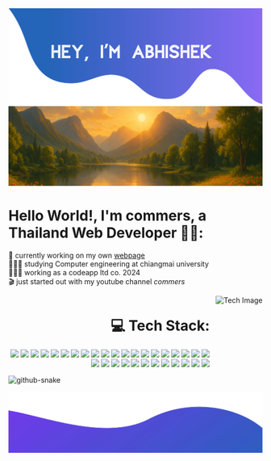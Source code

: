 <!-- ![alt text](./top.svg)
<img src="banner_github.png" alt="GitHub Banner" width="100%" /> -->
<div class="container">
    <img src="./top.svg" alt="Top" class="top-image">
    <img src="banner_github.png" alt="Bottom" class="bottom-image">
  </div>

# Hello World!, I'm commers, a Thailand Web Developer 👋🏼:
🛜 currently working on my own [webpage](https://www.tobiasmeyhoefer.de)<br>👨🏼‍🎓 studying Computer engineering at chiangmai university<br>👨🏼‍💻 working as a codeapp ltd co. 2024 <br>🎬 just started out with my youtube channel <i>commers</i>



<!-- <img align="right" height="300" wide="300" src="https://i.imgflip.com/65efzo.gif"  /> -->
<div style="display: flex; align-items: flex-start; gap: 12px; flex-wrap: nowrap; width: 100%;">
  <!-- ฝั่งซ้าย: Tech Stack -->
  <div style="flex: 1; text-align: right;">
    <h1>💻 Tech Stack:</h1>
    <p>
      <img src="https://img.shields.io/badge/typescript-%23007ACC.svg?style=for-the-badge&logo=typescript&logoColor=white">
      <img src="https://img.shields.io/badge/swift-F54A2A?style=for-the-badge&logo=swift&logoColor=white">
      <img src="https://img.shields.io/badge/c%23-%23239120.svg?style=for-the-badge&logo=csharp&logoColor=white">
      <img src="https://img.shields.io/badge/css3-%231572B6.svg?style=for-the-badge&logo=css3&logoColor=white">
      <img src="https://img.shields.io/badge/java-%23ED8B00.svg?style=for-the-badge&logo=openjdk&logoColor=white">
      <img src="https://img.shields.io/badge/html5-%23E34F26.svg?style=for-the-badge&logo=html5&logoColor=white">
      <img src="https://img.shields.io/badge/-GraphQL-E10098?style=for-the-badge&logo=graphql&logoColor=white">
      <img src="https://img.shields.io/badge/PowerShell-%235391FE.svg?style=for-the-badge&logo=powershell&logoColor=white">
      <img src="https://img.shields.io/badge/vercel-%23000000.svg?style=for-the-badge&logo=vercel&logoColor=white">
      <img src="https://img.shields.io/badge/AWS-%23FF9900.svg?style=for-the-badge&logo=amazon-aws&logoColor=white">
      <img src="https://img.shields.io/badge/GoogleCloud-%234285F4.svg?style=for-the-badge&logo=google-cloud&logoColor=white">
      <img src="https://img.shields.io/badge/angular-%23DD0031.svg?style=for-the-badge&logo=angular&logoColor=white">
      <img src="https://img.shields.io/badge/.NET-5C2D91?style=for-the-badge&logo=.net&logoColor=white">
      <img src="https://img.shields.io/badge/express.js-%23404d59.svg?style=for-the-badge&logo=express&logoColor=%2361DAFB">
      <img src="https://img.shields.io/badge/Electron-191970?style=for-the-badge&logo=Electron&logoColor=white">
      <img src="https://img.shields.io/badge/Next-black?style=for-the-badge&logo=next.js&logoColor=white">
      <img src="https://img.shields.io/badge/node.js-6DA55F?style=for-the-badge&logo=node.js&logoColor=white">
      <img src="https://img.shields.io/badge/redux-%23593d88.svg?style=for-the-badge&logo=redux&logoColor=white">
      <img src="https://img.shields.io/badge/react-%2320232a.svg?style=for-the-badge&logo=react&logoColor=%2361DAFB">
      <img src="https://img.shields.io/badge/vite-%23646CFF.svg?style=for-the-badge&logo=vite&logoColor=white">
      <img src="https://img.shields.io/badge/tailwindcss-%2338B2AC.svg?style=for-the-badge&logo=tailwind-css&logoColor=white">
      <img src="https://img.shields.io/badge/SASS-hotpink.svg?style=for-the-badge&logo=SASS&logoColor=white">
      <img src="https://img.shields.io/badge/nginx-%23009639.svg?style=for-the-badge&logo=nginx&logoColor=white">
      <img src="https://img.shields.io/badge/figma-%23F24E1E.svg?style=for-the-badge&logo=figma&logoColor=white">
      <img src="https://img.shields.io/badge/Framer-black?style=for-the-badge&logo=framer&logoColor=blue">
      <img src="https://img.shields.io/badge/Microsoft%20SQL%20Server-CC2927?style=for-the-badge&logo=microsoft%20sql%20server&logoColor=white">
      <img src="https://img.shields.io/badge/MongoDB-%234ea94b.svg?style=for-the-badge&logo=mongodb&logoColor=white">
      <img src="https://img.shields.io/badge/postgres-%23316192.svg?style=for-the-badge&logo=postgresql&logoColor=white">
      <img src="https://img.shields.io/badge/Firebase-039BE5?style=for-the-badge&logo=Firebase&logoColor=white">
      <img src="https://img.shields.io/badge/Adobe%20Audition-9999FF.svg?style=for-the-badge&logo=Adobe%20Audition&logoColor=white">
      <img src="https://img.shields.io/badge/adobe%20photoshop-%2331A8FF.svg?style=for-the-badge&logo=adobe%20photoshop&logoColor=white">
      <img src="https://img.shields.io/badge/Notion-%23000000.svg?style=for-the-badge&logo=notion&logoColor=white">
    </p>
  </div>

  <!-- ฝั่งขวา: รูปภาพ -->
  <div style="flex-shrink: 0;">
    <img height="150" src="https://media1.giphy.com/media/v1.Y2lkPTc5MGI3NjExcjMxYnlwejAyY3d1ejM2NnhobXBhc2FjaWs5a3VlYzZ1ajd1bTJvbCZlcD12MV9pbnRlcm5hbF9naWZfYnlfaWQmY3Q9Zw/tgFEc3UjgE14TJa7TC/giphy.gif" alt="Tech Image">
  </div>
</div>



<picture>
  <source media="(prefers-color-scheme: dark)" srcset="https://raw.githubusercontent.com/tobiasmeyhoefer/tobiasmeyhoefer/output/github-snake-dark.svg" />
  <source media="(prefers-color-scheme: light)" srcset="https://raw.githubusercontent.com/tobiasmeyhoefer/tobiasmeyhoefer/output/github-snake.svg" />
  <img alt="github-snake" src="https://raw.githubusercontent.com/tobiasmeyhoefer/tobiasmeyhoefer/output/github-snake.svg" />
</picture>

![alt text](./bottom.svg)